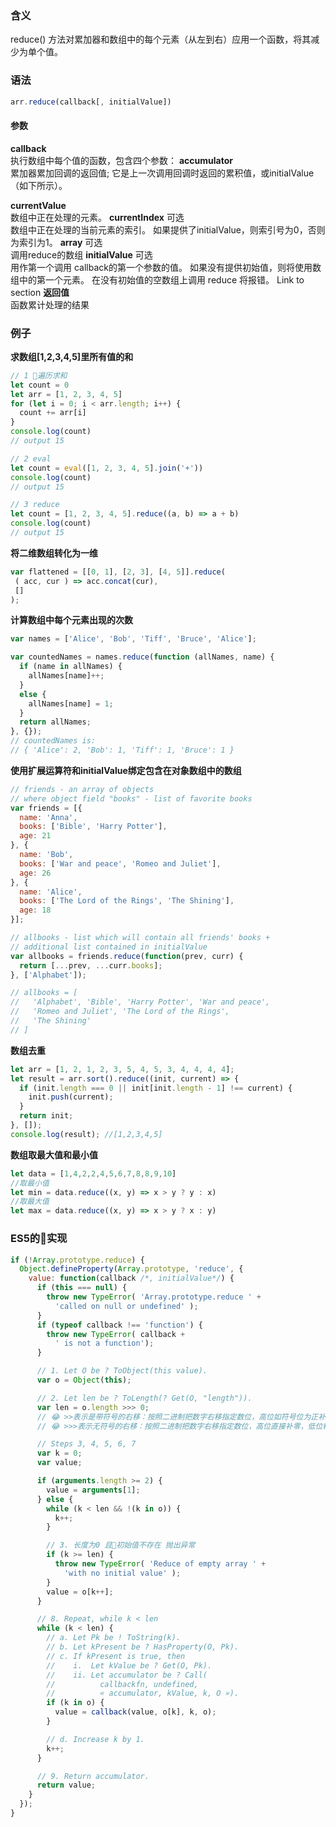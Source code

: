 ### 含义
reduce() 方法对累加器和数组中的每个元素（从左到右）应用一个函数，将其减少为单个值。

### 语法
```js
arr.reduce(callback[, initialValue])
```

#### 参数
**callback**    
执行数组中每个值的函数，包含四个参数：
**accumulator**    
累加器累加回调的返回值; 它是上一次调用回调时返回的累积值，或initialValue（如下所示）。

**currentValue**    
数组中正在处理的元素。
**currentIndex**   可选    
数组中正在处理的当前元素的索引。 如果提供了initialValue，则索引号为0，否则为索引为1。
**array**    可选    
调用reduce的数组
**initialValue**    可选   
用作第一个调用 callback的第一个参数的值。 如果没有提供初始值，则将使用数组中的第一个元素。 在没有初始值的空数组上调用 reduce 将报错。
Link to section
**返回值**    
函数累计处理的结果

### 例子  

**求数组[1,2,3,4,5]里所有值的和**   

```js
// 1 遍历求和
let count = 0
let arr = [1, 2, 3, 4, 5]
for (let i = 0; i < arr.length; i++) {
  count += arr[i]
}
console.log(count)
// output 15

// 2 eval
let count = eval([1, 2, 3, 4, 5].join('+'))
console.log(count)
// output 15

// 3 reduce
let count = [1, 2, 3, 4, 5].reduce((a, b) => a + b)
console.log(count)
// output 15
```

**将二维数组转化为一维**   
```js
var flattened = [[0, 1], [2, 3], [4, 5]].reduce(
 ( acc, cur ) => acc.concat(cur),
 []
);
```

**计算数组中每个元素出现的次数**   
```js
var names = ['Alice', 'Bob', 'Tiff', 'Bruce', 'Alice'];

var countedNames = names.reduce(function (allNames, name) { 
  if (name in allNames) {
    allNames[name]++;
  }
  else {
    allNames[name] = 1;
  }
  return allNames;
}, {});
// countedNames is:
// { 'Alice': 2, 'Bob': 1, 'Tiff': 1, 'Bruce': 1 }
```

**使用扩展运算符和initialValue绑定包含在对象数组中的数组**   
```js
// friends - an array of objects 
// where object field "books" - list of favorite books 
var friends = [{
  name: 'Anna',
  books: ['Bible', 'Harry Potter'],
  age: 21
}, {
  name: 'Bob',
  books: ['War and peace', 'Romeo and Juliet'],
  age: 26
}, {
  name: 'Alice',
  books: ['The Lord of the Rings', 'The Shining'],
  age: 18
}];

// allbooks - list which will contain all friends' books +  
// additional list contained in initialValue
var allbooks = friends.reduce(function(prev, curr) {
  return [...prev, ...curr.books];
}, ['Alphabet']);

// allbooks = [
//   'Alphabet', 'Bible', 'Harry Potter', 'War and peace', 
//   'Romeo and Juliet', 'The Lord of the Rings',
//   'The Shining'
// ]
```

**数组去重**   
```js
let arr = [1, 2, 1, 2, 3, 5, 4, 5, 3, 4, 4, 4, 4];
let result = arr.sort().reduce((init, current) => {
  if (init.length === 0 || init[init.length - 1] !== current) {
    init.push(current);
  }
  return init;
}, []);
console.log(result); //[1,2,3,4,5]
```

**数组取最大值和最小值**
```js
let data = [1,4,2,2,4,5,6,7,8,8,9,10]
//取最小值
let min = data.reduce((x, y) => x > y ? y : x)
//取最大值
let max = data.reduce((x, y) => x > y ? x : y)
```

### ES5的实现
```js
if (!Array.prototype.reduce) {
  Object.defineProperty(Array.prototype, 'reduce', {
    value: function(callback /*, initialValue*/) {
      if (this === null) {
        throw new TypeError( 'Array.prototype.reduce ' + 
          'called on null or undefined' );
      }
      if (typeof callback !== 'function') {
        throw new TypeError( callback +
          ' is not a function');
      }

      // 1. Let O be ? ToObject(this value).
      var o = Object(this);

      // 2. Let len be ? ToLength(? Get(O, "length")).
      var len = o.length >>> 0; 
      // 😂 >>表示是带符号的右移：按照二进制把数字右移指定数位，高位如符号位为正补零，符号位负补一，低位直接移除
      // 😂 >>>表示无符号的右移：按照二进制把数字右移指定数位，高位直接补零，低位移除。

      // Steps 3, 4, 5, 6, 7      
      var k = 0; 
      var value;

      if (arguments.length >= 2) {
        value = arguments[1];
      } else {
        while (k < len && !(k in o)) {
          k++; 
        }

        // 3. 长度为0 且初始值不存在 抛出异常
        if (k >= len) {
          throw new TypeError( 'Reduce of empty array ' +
            'with no initial value' );
        }
        value = o[k++];
      }

      // 8. Repeat, while k < len
      while (k < len) {
        // a. Let Pk be ! ToString(k).
        // b. Let kPresent be ? HasProperty(O, Pk).
        // c. If kPresent is true, then
        //    i.  Let kValue be ? Get(O, Pk).
        //    ii. Let accumulator be ? Call(
        //          callbackfn, undefined,
        //          « accumulator, kValue, k, O »).
        if (k in o) {
          value = callback(value, o[k], k, o);
        }

        // d. Increase k by 1.      
        k++;
      }

      // 9. Return accumulator.
      return value;
    }
  });
}
```